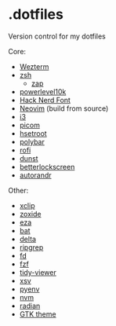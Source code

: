 # .dotfiles

Version control for my dotfiles

Core:
- [Wezterm](https://wezfurlong.org/wezterm/install/linux.html)
- [zsh](https://www.zsh.org/)
    - [zap](https://github.com/zap-zsh/zap)
- [powerlevel10k](https://github.com/romkatv/powerlevel10k)
- [Hack Nerd Font](https://www.nerdfonts.com/font-downloads)
- [Neovim](https://github.com/neovim/neovim/wiki/Building-Neovim) (build from source)
- [i3](https://i3wm.org/)
- [picom](https://github.com/yshui/picom)
- [hsetroot](https://github.com/himdel/hsetroot)
- [polybar](https://github.com/polybar/polybar) 
- [rofi](https://github.com/davatorium/rofi)
- [dunst](https://github.com/dunst-project/dunst)
- [betterlockscreen](https://github.com/betterlockscreen/betterlockscreen)
- [autorandr](https://github.com/phillipberndt/autorandr)

Other:
- [xclip](https://github.com/astrand/xclip)
- [zoxide](https://github.com/ajeetdsouza/zoxide)
- [eza](https://github.com/eza-community/eza)
- [bat](https://github.com/sharkdp/bat)
- [delta](https://github.com/dandavison/delta)
- [ripgrep](https://github.com/BurntSushi/ripgrep)
- [fd](https://github.com/sharkdp/fd)
- [fzf](https://github.com/junegunn/fzf)
- [tidy-viewer](https://github.com/alexhallam/tv)
- [xsv](https://github.com/BurntSushi/xsv)
- [pyenv](https://github.com/pyenv/pyenv)
- [nvm](https://github.com/nvm-sh/nvm)
- [radian](https://github.com/randy3k/radian)
- [GTK theme](https://github.com/Fausto-Korpsvart/Tokyo-Night-GTK-Theme)
